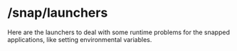 # /snap/launchers
Here are the launchers to deal with some runtime problems for the snapped applications, like setting environmental variables.